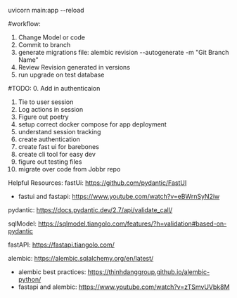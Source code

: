 

uvicorn main:app --reload

#workflow: 
1. Change Model or code 
2. Commit to branch
3. generate migrations file: 
alembic revision --autogenerate -m "Git Branch Name"
4. Review Revision generated in versions
5. run upgrade on test database


#TODO: 
0. Add in authenticaion 
   1. Tie to user session
   2. Log actions in session
1. Figure out poetry
2. setup correct docker compose for app deployment
3. understand session tracking
4. create authentication 
5. create fast ui for barebones
6. create cli tool for easy dev
7. figure out testing files
8. migrate over code from Jobbr repo



Helpful Resources: 
fastUi: https://github.com/pydantic/FastUI
* fastui and fastapi: https://www.youtube.com/watch?v=eBWrnSyN2iw

pydantic: https://docs.pydantic.dev/2.7/api/validate_call/

sqlModel: https://sqlmodel.tiangolo.com/features/?h=validation#based-on-pydantic

fastAPI: https://fastapi.tiangolo.com/

alembic: https://alembic.sqlalchemy.org/en/latest/
* alembic best practices: https://thinhdanggroup.github.io/alembic-python/
* fastapi and alembic: https://www.youtube.com/watch?v=zTSmvUVbk8M